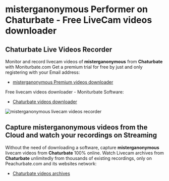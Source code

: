 # misterganonymous Performer on Chaturbate - Free LiveCam videos downloader

## Chaturbate Live Videos Recorder

Monitor and record livecam videos of **misterganonymous** from **Chaturbate** with Moniturbate.com
Get a premium trial for free by just and only registering with your Email address:
* [misterganonymous Premium videos downloader](https://moniturbate.com/request-demo-licence-key.html)

Free livecam videos downloader - Moniturbate Software:
* [Chaturbate videos downloader](https://moniturbate.com/moniturbate-download-software.html)

![misterganonymous livecam videos recorder](https://peachurnet.com/templates/moniturbate-software.png)


## Capture misterganonymous videos from the Cloud and watch your recordings on Streaming

Without the need of downloading a software, capture **misterganonymous** livecam videos from **Chaturbate** 100% online.
Watch Livecam archives from **Chaturbate** unlimitedly from thousands of existing recordings, only on Peachurbate.com and its websites network:
* [Chaturbate videos archives](https://peachurnet.com/)